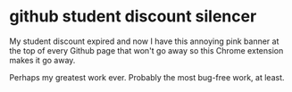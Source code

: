 # github student discount silencer
My student discount expired and now I have this annoying pink banner at the top of every Github page that won't go away so this Chrome extension makes it go away.

Perhaps my greatest work ever. Probably the most bug-free work, at least. 
